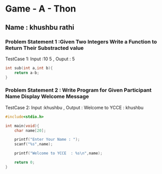 # Game - A - Thon 

## Name : khushbu rathi

### Problem Statement 1 :Given Two Integers Write a Function to Return Their Substracted value
TestCase 1: Input :10 5 , Ouput : 5

```c
int sub(int a,int b){
    return a-b;
}
```

### Problem Statement 2 : Write Program for Given Participant Name Display Welcome Message 

TestCase 2: Input :khushbu , Output : Welcome to YCCE  : khushbu

```c
#include<stdio.h>

int main(void){
    char name[20];

    printf("Enter Your Name : ");
    scanf("%s",name);

    printf("Welcome to YCCE  : %s\n",name);

    return 0;
}
```
